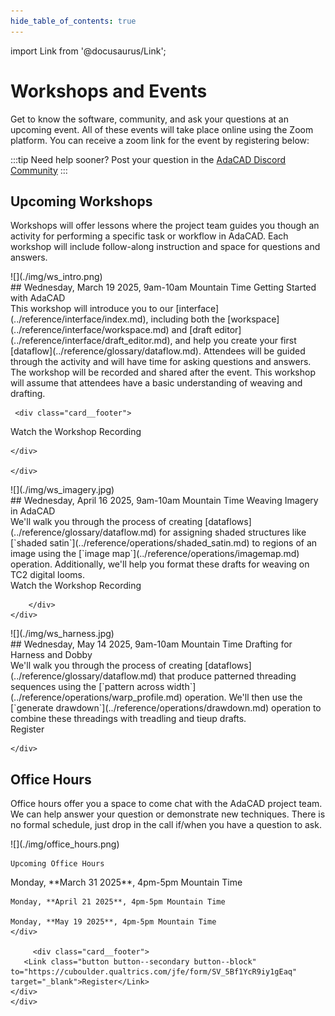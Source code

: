 ```yaml
---
hide_table_of_contents: true
---
```

import Link from '@docusaurus/Link';


# Workshops and Events
<div class="emph">
Get to know the software, community, and ask your questions at an upcoming event. All of these events will take place online using the Zoom platform. You can receive a zoom link for the event by registering below:
</div>

:::tip
Need help sooner? Post your question in the [AdaCAD Discord Community](https://discord.gg/Be7ukQcvrC)
:::


## Upcoming Workshops
Workshops will offer lessons where the project team guides you though an activity for performing a specific task or workflow in AdaCAD. Each workshop will include follow-along instruction and space for questions and answers. 

<div class="tutorial-card card padding__top__lg" >
    <div class="card-left card__header">
    ![](./img/ws_intro.png)
    </div>
    <div class="card-right card__body">
    ## Wednesday, March 19 2025, 9am-10am Mountain Time
     Getting Started with AdaCAD
     <div class="card-dx"> This workshop will introduce you to our [interface](../reference/interface/index.md), including both the [workspace](../reference/interface/workspace.md) and [draft editor](../reference/interface/draft_editor.md), and help you create your first [dataflow](../reference/glossary/dataflow.md). Attendees will be guided through the activity and will have time for asking questions and answers. The workshop will be recorded and shared after the event. This workshop will assume that attendees have a basic understanding of weaving and drafting.</div>

     
     <div class="card__footer">
   <Link class="button button--primary button--block" to="https://www.youtube.com/watch?v=xS_DZB3A7yY" target="_blank">Watch the Workshop Recording</Link>


    </div>

    </div>
</div>

<div class="tutorial-card card">
    <div class="card-left">
     ![](./img/ws_imagery.jpg)
    </div>
    <div class="card-right">
    ## Wednesday, April 16 2025, 9am-10am Mountain Time
    Weaving Imagery in AdaCAD
     <div class="card-dx"> We'll walk you through the process of creating [dataflows](../reference/glossary/dataflow.md) for assigning shaded structures like [`shaded satin`](../reference/operations/shaded_satin.md) to regions of an image using the [`image map`](../reference/operations/imagemap.md) operation. Additionally, we'll help you format these drafts for weaving on TC2 digital looms.</div>
         <div class="card__footer">
        <Link class="button button--primary button--block" to="https://www.youtube.com/watch?v=xS_DZB3A7yY" target="_blank">Watch the Workshop Recording</Link>

        </div>
    </div>
</div>

<div class="tutorial-card card">
    <div class="card-left">
    ![](./img/ws_harness.jpg)
    </div>
    <div class="card-right">
    ## Wednesday, May 14 2025, 9am-10am Mountain Time
    Drafting for Harness and Dobby
     <div class="card-dx"> We'll walk you through the process of creating [dataflows](../reference/glossary/dataflow.md) that produce patterned threading sequences using the [`pattern across width`](../reference/operations/warp_profile.md) operation. We'll then use the [`generate drawdown`](../reference/operations/drawdown.md) operation to combine these threadings with treadling and tieup drafts. </div>
         <div class="card__footer">
       <Link class="button button--secondary button--block" to="https://www.youtube.com/watch?v=eVma5l__VRk" target="_blank">Register</Link>
    </div>

    </div>
</div>

## Office Hours
Office hours offer you a space to come chat with the AdaCAD project team. We can help answer your question or demonstrate new techniques. There is no formal schedule, just drop in the call if/when you have a question to ask.


<div class="tutorial-card card">
    <div class="card-left">
    ![](./img/office_hours.png)
    </div>
    <div class="card-right">

    Upcoming Office Hours
  
   <div class="card-dx">
    Monday, **March 31 2025**, 4pm-5pm Mountain Time

    Monday, **April 21 2025**, 4pm-5pm Mountain Time

    Monday, **May 19 2025**, 4pm-5pm Mountain Time
    </div>

         <div class="card__footer">
       <Link class="button button--secondary button--block" to="https://cuboulder.qualtrics.com/jfe/form/SV_5Bf1YcR9iy1gEaq" target="_blank">Register</Link>
    </div>
    </div>
</div>






